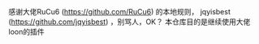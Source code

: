 感谢大佬RuCu6 (https://github.com/RuCu6) 的本地规则，
jqyisbest (https://github.com/jqyisbest) ，别骂人，OK？
本仓库目的是继续使用大佬loon的插件
